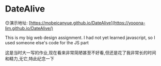 # DateAlive

😊演示地址: [https://mobeicanyue.github.io/DateAlive](https://yooona-lim.github.io/DateAlive/)

This is my big web design assignment.
I had not yet learned javascript, so I used someone else's code for the JS part

这是当时大一写的作业,现在看来非常简陋甚至不好看,但还是花了我非常长的时间和精力,无它,特此纪念一下
